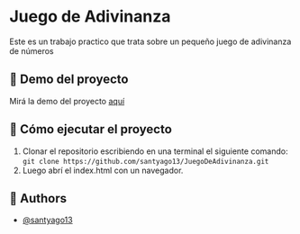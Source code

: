 # Juego de Adivinanza

Este es un trabajo practico que trata sobre un pequeño juego de adivinanza de números

## 🔗 Demo del proyecto
Mirá la demo del proyecto [aquí](https://numberquizz.netlify.app/)

## 🚀 Cómo ejecutar el  proyecto
1. Clonar el repositorio escribiendo en una terminal el siguiente comando: `git clone https://github.com/santyago13/JuegoDeAdivinanza.git`
1. Luego abrí el index.html con un navegador.

## 👥 Authors

- [@santyago13](https://www.github.com/santyago13)
